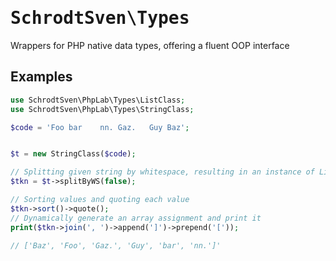 # <kbd>SchrodtSven\Types</kbd>

Wrappers for PHP native data types, offering a fluent OOP interface

## Examples 

```php
use SchrodtSven\PhpLab\Types\ListClass;
use SchrodtSven\PhpLab\Types\StringClass;

$code = 'Foo bar    nn. Gaz.   Guy Baz';


$t = new StringClass($code);

// Splitting given string by whitespace, resulting in an instance of ListClass
$tkn = $t->splitByWS(false);

// Sorting values and quoting each value
$tkn->sort()->quote();
// Dynamically generate an array assignment and print it 
print($tkn->join(', ')->append(']')->prepend('['));

// ['Baz', 'Foo', 'Gaz.', 'Guy', 'bar', 'nn.']'
```

